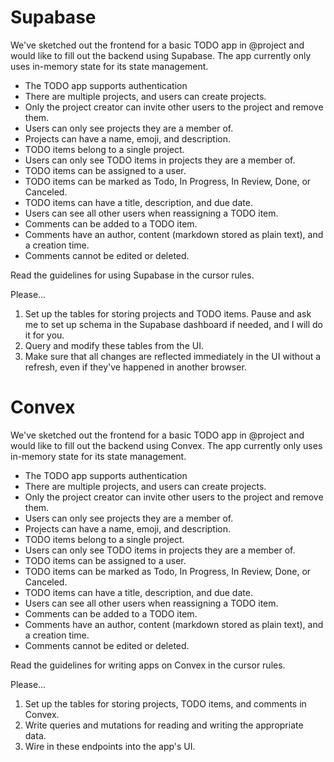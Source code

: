 # Supabase

We've sketched out the frontend for a basic TODO app in @project and would like to fill out the backend using Supabase.
The app currently only uses in-memory state for its state management.

- The TODO app supports authentication
- There are multiple projects, and users can create projects.
- Only the project creator can invite other users to the project and remove them.
- Users can only see projects they are a member of.
- Projects can have a name, emoji, and description.
- TODO items belong to a single project.
- Users can only see TODO items in projects they are a member of.
- TODO items can be assigned to a user.
- TODO items can be marked as Todo, In Progress, In Review, Done, or Canceled.
- TODO items can have a title, description, and due date.
- Users can see all other users when reassigning a TODO item.
- Comments can be added to a TODO item.
- Comments have an author, content (markdown stored as plain text), and a creation time.
- Comments cannot be edited or deleted.

Read the guidelines for using Supabase in the cursor rules.

Please...

1. Set up the tables for storing projects and TODO items. Pause and ask me to set up schema in the Supabase dashboard if needed, and I will do it for you.
2. Query and modify these tables from the UI.
3. Make sure that all changes are reflected immediately in the UI without a refresh, even if they've happened in another browser.

# Convex

We've sketched out the frontend for a basic TODO app in @project and would like to fill out the backend using Convex.
The app currently only uses in-memory state for its state management.

- The TODO app supports authentication
- There are multiple projects, and users can create projects.
- Only the project creator can invite other users to the project and remove them.
- Users can only see projects they are a member of.
- Projects can have a name, emoji, and description.
- TODO items belong to a single project.
- Users can only see TODO items in projects they are a member of.
- TODO items can be assigned to a user.
- TODO items can be marked as Todo, In Progress, In Review, Done, or Canceled.
- TODO items can have a title, description, and due date.
- Users can see all other users when reassigning a TODO item.
- Comments can be added to a TODO item.
- Comments have an author, content (markdown stored as plain text), and a creation time.
- Comments cannot be edited or deleted.

Read the guidelines for writing apps on Convex in the cursor rules.

Please...

1. Set up the tables for storing projects, TODO items, and comments in Convex.
2. Write queries and mutations for reading and writing the appropriate data.
3. Wire in these endpoints into the app's UI.
